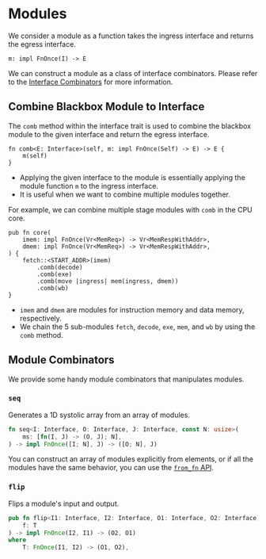 # Modules

<!-- Modules help structure the design of complex hardware systems, like processors, by breaking them into smaller, manageable, and reusable components. -->

We consider a module as a function takes the ingress interface and returns the egress interface.

```rust,noplayground
m: impl FnOnce(I) -> E
```

We can construct a module as a class of interface combinators. Please refer to the [Interface Combinators](./combinator.md) for more information.

## Combine Blackbox Module to Interface

The `comb` method within the interface trait is used to combine the blackbox module to the given interface and return the egress interface.
```rust,noplayground
fn comb<E: Interface>(self, m: impl FnOnce(Self) -> E) -> E {
    m(self)
}
```

- Applying the given interface to the module is essentially applying the module function `m` to the ingress interface.
- It is useful when we want to combine multiple modules together.

For example, we can combine multiple stage modules with `comb` in the CPU core.

```rust,noplayground
pub fn core(
    imem: impl FnOnce(Vr<MemReq>) -> Vr<MemRespWithAddr>,
    dmem: impl FnOnce(Vr<MemReq>) -> Vr<MemRespWithAddr>,
) {
    fetch::<START_ADDR>(imem)
        .comb(decode)
        .comb(exe)
        .comb(move |ingress| mem(ingress, dmem))
        .comb(wb)
}
```

- `imem` and `dmem` are modules for instruction memory and data memory, respectively.
- We chain the 5 sub-modules `fetch`, `decode`, `exe`, `mem`, and `wb` by using the `comb` method.

## Module Combinators

We provide some handy module combinators that manipulates modules.

### `seq`

Generates a 1D systolic array from an array of modules.

```rust
fn seq<I: Interface, O: Interface, J: Interface, const N: usize>(
    ms: [fn(I, J) -> (O, J); N],
) -> impl FnOnce([I; N], J) -> ([O; N], J)
```

You can construct an array of modules explicitly from elements, or if all the modules have the same behavior, you can use the [`from_fn` API](https://kaist-cp.github.io/hazardflow/docs/hazardflow_designs/std/module/fn.from_fn.html#).

### `flip`

Flips a module's input and output.

```rust
pub fn flip<I1: Interface, I2: Interface, O1: Interface, O2: Interface, T>(
    f: T
) -> impl FnOnce(I2, I1) -> (O2, O1)
where
    T: FnOnce(I1, I2) -> (O1, O2),
```

<!--TODO: should we introduce the following function?-->
<!---->
<!--/// Generate an array of modules.-->
<!--/// TODO: Modify `f` to be `f: impl FnOnce(n: usize) -> T`.-->
<!--#[magic(module::from_fn)]-->
<!--pub fn from_fn<I: Interface, O: Interface, J: Interface, T, const N: usize>(f: T) -> [fn(I, J) -> (O, J); N]-->
<!--where T: FnOnce(I, J) -> (O, J) {-->
<!--    todo!()-->
<!--}-->
<!---->
<!--/// Generate a 1D systolic array from an array of modules.-->
<!--#[magic(module::seq)]-->
<!--pub fn seq<I: Interface, O: Interface, J: Interface, const N: usize>(-->
<!--    ms: [fn(I, J) -> (O, J); N],-->
<!--) -> impl FnOnce([I; N], J) -> ([O; N], J) {-->
<!--    // This should be primitive?-->
<!--    |is, j| todo!()-->
<!--}-->
<!---->
<!--/// Flip module input and output.-->
<!--pub fn flip<I1: Interface, I2: Interface, O1: Interface, O2: Interface, T>(f: T) -> impl FnOnce(I2, I1) -> (O2, O1)-->
<!--where T: FnOnce(I1, I2) -> (O1, O2) {-->
<!--    move |i2, i1| {-->
<!--        let (o1, o2) = f(i1, i2);-->
<!--        (o2, o1)-->
<!--    }-->
<!--}-->
